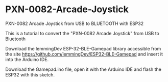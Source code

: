 # PXN-0082-Arcade-Joystick
PXN-0082 Arcade Joystick from USB to BLUETOOTH with ESP32

This is a tutorial to convert the "PXN-0082 Arcade Joystick" from USB to Bluetooth

Download the lemmingDev ESP-32-BLE-Gamepad library accessible from the site https://github.com/lemmingDev/ESP32-BLE-Gamepad and insert it into the Arduino IDE.

Download the Gamepad.ino file, open it with the Arduino IDE and flash the ESP32 with this sketch.
